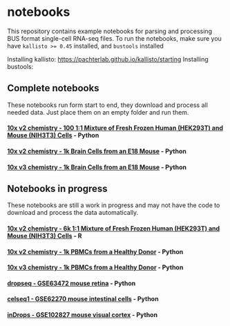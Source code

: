 # notebooks

This repository contains example notebooks for parsing and processing BUS format single-cell RNA-seq files.
To run the notebooks, make sure you have `kallisto >= 0.45` installed, and `bustools` installed

Installing kallisto: https://pachterlab.github.io/kallisto/starting
Installing bustools: 

## Complete notebooks
These notebooks run form start to end, they download and process all needed data. Just place them on an empty folder and run them.

#### [10x v2 chemistry - 100 1:1 Mixture of Fresh Frozen Human (HEK293T) and Mouse (NIH3T3) Cells](https://github.com/BUStools/bustools-notebooks/blob/master/dataset-notebooks/10x_hgmm_100_python/10x_hgmm_100.ipynb) - Python 

#### [10x v2 chemistry - 1k Brain Cells from an E18 Mouse](https://github.com/BUStools/bustools-notebooks/blob/master/dataset-notebooks/10x_neuron_1k_v2chem_python/10x_neuron_1k_v2chem.ipynb) - Python 

#### [10x v3 chemistry - 1k Brain Cells from an E18 Mouse](https://github.com/BUStools/bustools-notebooks/blob/master/dataset-notebooks/10x_neuron_1k_v3chem_python/10x_neuron_1k_v3chem.ipynb) - Python 




## Notebooks in progress
These notebooks are still a work in progress and may not have the code to download and process the data automatically.

#### [10x v2 chemistry - 6k 1:1 Mixture of Fresh Frozen Human (HEK293T) and Mouse (NIH3T3) Cells](https://github.com/BUStools/bustools-notebooks/blob/master/dataset-notebooks/10x_hgmm_6k_v2chem_R/output2TCC.Rmd) - R 

#### [10x v2 chemistry - 1k PBMCs from a Healthy Donor](https://github.com/BUStools/bustools-notebooks/blob/master/dataset-notebooks/10x_pbmc_1k_v2chem_python/10x_pbmc_1k_v2chem.ipynb) - Python 

#### [10x v3 chemistry - 1k PBMCs from a Healthy Donor](https://github.com/BUStools/bustools-notebooks/blob/master/dataset-notebooks/10x_pbmc_1k_v3chem_python/10x_pbmc_1k_v3chem.ipynb) - Python 

#### [dropseq - GSE63472 mouse retina](https://github.com/BUStools/bustools-notebooks/blob/master/dataset-notebooks/dropseq_GSE63472_python/dropseq_visual_cortex.ipynb) - Python 

#### [celseq1 - GSE62270 mouse intestinal cells](https://github.com/BUStools/bustools-notebooks/blob/master/dataset-notebooks/celseq1_GSE62270_python/celseq1_organoid.ipynb) - Python 

#### [inDrops - GSE102827 mouse visual cortex](https://github.com/BUStools/bustools-notebooks/blob/master/dataset-notebooks/indrops_GSM2746895_python/indrops_brain_activity.ipynb) - Python 

